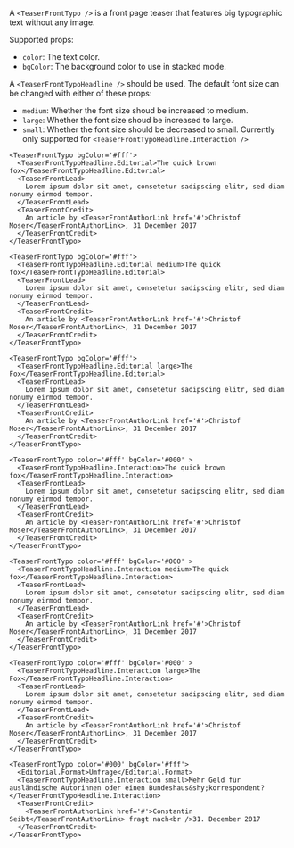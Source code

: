 A `<TeaserFrontTypo />` is a front page teaser that features big typographic text without any image.

Supported props:
- `color`: The text color.
- `bgColor`: The background color to use in stacked mode.

A `<TeaserFrontTypoHeadline />` should be used. The default font size can be changed with either of these props:
- `medium`: Whether the font size shoud be increased to medium.
- `large`: Whether the font size shoud be increased to large.
- `small`: Whether the font size should be decreased to small. Currently only supported for `<TeaserFrontTypoHeadline.Interaction />`

```react
<TeaserFrontTypo bgColor='#fff'>
  <TeaserFrontTypoHeadline.Editorial>The quick brown fox</TeaserFrontTypoHeadline.Editorial>
  <TeaserFrontLead>
    Lorem ipsum dolor sit amet, consetetur sadipscing elitr, sed diam nonumy eirmod tempor.
  </TeaserFrontLead>
  <TeaserFrontCredit>
    An article by <TeaserFrontAuthorLink href='#'>Christof Moser</TeaserFrontAuthorLink>, 31 December 2017
  </TeaserFrontCredit>
</TeaserFrontTypo>
```

```react
<TeaserFrontTypo bgColor='#fff'>
  <TeaserFrontTypoHeadline.Editorial medium>The quick fox</TeaserFrontTypoHeadline.Editorial>
  <TeaserFrontLead>
    Lorem ipsum dolor sit amet, consetetur sadipscing elitr, sed diam nonumy eirmod tempor.
  </TeaserFrontLead>
  <TeaserFrontCredit>
    An article by <TeaserFrontAuthorLink href='#'>Christof Moser</TeaserFrontAuthorLink>, 31 December 2017
  </TeaserFrontCredit>
</TeaserFrontTypo>
```

```react
<TeaserFrontTypo bgColor='#fff'>
  <TeaserFrontTypoHeadline.Editorial large>The Fox</TeaserFrontTypoHeadline.Editorial>
  <TeaserFrontLead>
    Lorem ipsum dolor sit amet, consetetur sadipscing elitr, sed diam nonumy eirmod tempor.
  </TeaserFrontLead>
  <TeaserFrontCredit>
    An article by <TeaserFrontAuthorLink href='#'>Christof Moser</TeaserFrontAuthorLink>, 31 December 2017
  </TeaserFrontCredit>
</TeaserFrontTypo>
```

```react
<TeaserFrontTypo color='#fff' bgColor='#000' >
  <TeaserFrontTypoHeadline.Interaction>The quick brown fox</TeaserFrontTypoHeadline.Interaction>
  <TeaserFrontLead>
    Lorem ipsum dolor sit amet, consetetur sadipscing elitr, sed diam nonumy eirmod tempor.
  </TeaserFrontLead>
  <TeaserFrontCredit>
    An article by <TeaserFrontAuthorLink href='#'>Christof Moser</TeaserFrontAuthorLink>, 31 December 2017
  </TeaserFrontCredit>
</TeaserFrontTypo>
```

```react
<TeaserFrontTypo color='#fff' bgColor='#000' >
  <TeaserFrontTypoHeadline.Interaction medium>The quick fox</TeaserFrontTypoHeadline.Interaction>
  <TeaserFrontLead>
    Lorem ipsum dolor sit amet, consetetur sadipscing elitr, sed diam nonumy eirmod tempor.
  </TeaserFrontLead>
  <TeaserFrontCredit>
    An article by <TeaserFrontAuthorLink href='#'>Christof Moser</TeaserFrontAuthorLink>, 31 December 2017
  </TeaserFrontCredit>
</TeaserFrontTypo>
```

```react
<TeaserFrontTypo color='#fff' bgColor='#000' >
  <TeaserFrontTypoHeadline.Interaction large>The Fox</TeaserFrontTypoHeadline.Interaction>
  <TeaserFrontLead>
    Lorem ipsum dolor sit amet, consetetur sadipscing elitr, sed diam nonumy eirmod tempor.
  </TeaserFrontLead>
  <TeaserFrontCredit>
    An article by <TeaserFrontAuthorLink href='#'>Christof Moser</TeaserFrontAuthorLink>, 31 December 2017
  </TeaserFrontCredit>
</TeaserFrontTypo>
```

```react
<TeaserFrontTypo color='#000' bgColor='#fff'>
  <Editorial.Format>Umfrage</Editorial.Format>
  <TeaserFrontTypoHeadline.Interaction small>Mehr Geld für ausländische Autorinnen oder einen Bundeshaus&shy;korrespondent?</TeaserFrontTypoHeadline.Interaction>
  <TeaserFrontCredit>
    <TeaserFrontAuthorLink href='#'>Constantin Seibt</TeaserFrontAuthorLink> fragt nach<br />31. December 2017
  </TeaserFrontCredit>
</TeaserFrontTypo>
```
